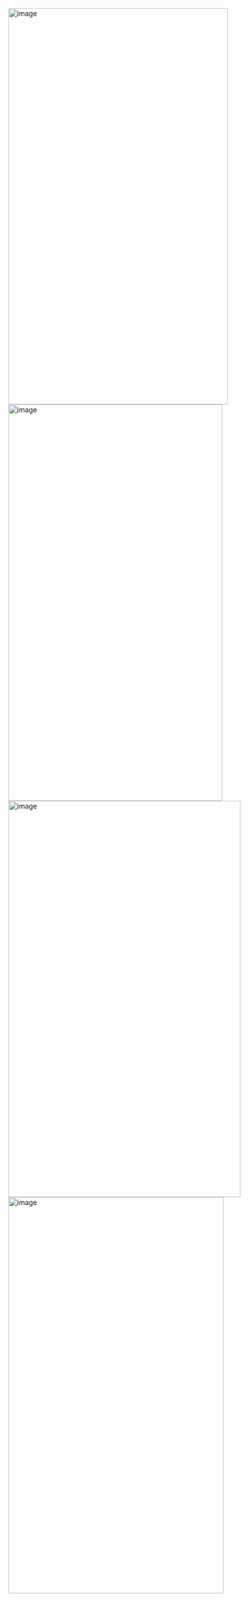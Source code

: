 <img width="444" height="800" alt="image" src="https://github.com/user-attachments/assets/3650ae67-ce6e-4f36-a7e2-02e3e76e3e25" />
<img width="433" height="800" alt="image" src="https://github.com/user-attachments/assets/3a9df97d-5a2d-4408-87a0-175d358ecb42" />
<img width="470" height="800" alt="image" src="https://github.com/user-attachments/assets/6c385bc3-2360-4fed-a3e2-e985748d4c52" />
<img width="436" height="800" alt="image" src="https://github.com/user-attachments/assets/f7ef5201-949d-42d7-bfa4-720ab7195e18" />
